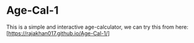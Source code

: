 # Age-Cal-1
This is a simple and interactive age-calculator, we can try this from here:[https://rajakhan017.github.io/Age-Cal-1/]
